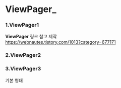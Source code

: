 # ViewPager_  

### 1.ViewPager1  
**ViewPager** 링크 참고 제작  
https://webnautes.tistory.com/1013?category=677171  

### 2.ViewPager2  

### 3.ViewPager3  
기본 형태
